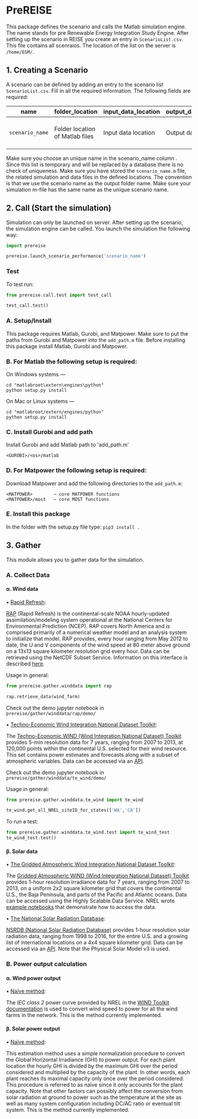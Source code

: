 # PreREISE
This package defines the scenario and calls the Matlab simulation engine.
The name stands for pre Renewable Energy Integration Study Engine.
After setting up the scenario in REISE you create an entry in `ScenarioList.csv`.
This file contains all scenraios. The location of the list on the server is `/home/EGM/`.


## 1. Creating a Scenario
A scenario can be defined by adding an entry to the scenario list `ScenarioList.csv`.
Fill in all the required information. The following fields are required:

name | folder_location | input_data_location | output_data_location | start_index | end_index | extract | description
------------ | ------------- | ------------ | ------------- | ------------ | ------------- | ------------ | -------------
`scenario_name` | Folder location of Matlab files | Input data location | Output data location | Start index | End index | True/False to convert data into csv | Description

Make sure you choose an unique name in the scenario_name column . Since this list is temporary
and will be replaced by a database there is no check of uniqueness.
Make sure you have stored the `scenario_name.m` file, the related simulation and
data files in the defined locations.
The convention is that we use the scenario name as the output folder name.
Make sure your simulation m-file has the same name as the unique scenario name.


## 2. Call (Start the simulation)
Simulation can only be launched on server.
After setting up the scenario, the simulation engine can be called.
You launch the simulation the following way:
```python
import prereise

prereise.launch_scenario_performance('scenario_name')
```
### Test
To test run:
```python
from prereise.call.test import test_call

test_call.test()
```

### A. Setup/Install
This package requires Matlab, Gurobi, and Matpower. Make sure to put the paths
from Gurobi and Matpower into the `add_path.m` file.
Before installing this package install Matlab, Gurobi and Matpower.

### B. For Matlab the following setup is required:
On Windows systems —
```
cd "matlabroot\extern\engines\python"
python setup.py install
```
On Mac or Linux systems —
```
cd "matlabroot/extern/engines/python"
python setup.py install
```

### C. Install Gurobi and add path
Install Gurobi and add Matlab path to 'add_path.m'
```
<GUROBI>/<os>/matlab
```

### D. For Matpower the following setup is required:
Download Matpower and add the following directories to the `add_path.m`:
```
<MATPOWER>        — core MATPOWER functions
<MATPOWER>/most   — core MOST functions
```

### E. Install this package
In the folder with the setup.py file type:
`pip3 install .`


## 3. Gather
This module allows you to gather data for the simulation.

### A. Collect Data

####  &alpha;. Wind data

&bull; <u>Rapid Refresh</u>:

[RAP](https://www.ncdc.noaa.gov/data-access/model-data/model-datasets/rapid-refresh-rap) (Rapid Refresh) is the continental-scale NOAA hourly-updated assimilation/modeling system operational at the National Centers for Environmental Prediction (NCEP). RAP covers North America and is comprised primarily of a numerical weather model and an analysis system to initialize that model. RAP provides, every hour ranging from May 2012 to date, the U and V components of the wind speed at 80 meter above ground on a 13x13 square kilometer resolution grid every hour. Data can be retrieved using the NetCDF Subset Service. Information on this interface is described [here](https://www.unidata.ucar.edu/software/thredds/current/tds/reference/NetcdfSubsetServiceReference.html).

Usage in general:
```python
from prereise.gather.winddata import rap

rap.retrieve_data(wind_farm)
```
Check out the demo jupyter notebook in
`prereise/gather/winddata/rap/demo/`

&bull; <u>Techno-Economic Wind Integration National Dataset Toolkit</u>:

The [Techno-Economic WIND (Wind Integration National Dataset) Toolkit](https://www.nrel.gov/grid/wind-toolkit.html) provides 5-min resolution data for 7 years, ranging from 2007 to 2013, at 120,000 points within the continental U.S. selected for their wind resource. This set contains power estimates and forecasts along with a subset of atmospheric variables. Data can be accessed via an [API](https://developer.nrel.gov/docs/wind/wind-toolkit/).

Check out the demo jupyter notebook in
`prereise/gather/winddata/te_wind/demo/`

Usage in general:
```python
from prereise.gather.winddata.te_wind import te_wind

te_wind.get_all_NREL_siteID_for_states(['WA','CA'])
```
To run a test:
```python
from prereise.gather.winddata.te_wind.test import te_wind_test
te_wind_test.test()
```


#### &beta;. Solar data

&bull; <u>The Gridded Atmospheric Wind Integration National Dataset Toolkit</u>:

The [Gridded Atmospheric WIND (Wind Integration National Dataset) Toolkit](https://www.nrel.gov/grid/wind-toolkit.html) provides 1-hour resolution irradiance data for 7 years, ranging from 2007 to 2013, on a uniform 2x2 square kilometer grid that covers the continental U.S., the Baja Peninsula, and parts of the Pacific and Atlantic oceans. Data can be accessed using the Highly Scalable Data Service. NREL wrote [example notebooks](https://github.com/NREL/hsds-examples) that demonstrate how to access the data.

&bull; <u>The National Solar Radiation Database</u>:

[NSRDB (National Solar Radiation Database)](https://nsrdb.nrel.gov/) provides 1-hour resolution solar radiation data, ranging from 1998 to 2016, for the entire U.S. and a growing list of international locations on a 4x4 square kilometer grid. Data can be accessed via an [API](https://developer.nrel.gov/docs/solar/nsrdb/). Note that the Physical Solar Model v3 is used.

### B. Power output calculation

####  &alpha;. Wind power output

&bull; <u>Naïve method</u>:

The *IEC class 2* power curve provided by NREL in the [WIND Toolkit documentation](https://www.nrel.gov/docs/fy14osti/61714.pdf) is used to convert wind speed to power for all the wind farms in the network. This is the method currently implemented.

####  &beta;. Solar power output

&bull; <u>Naïve method</u>:

This estimation method uses a simple normalization procedure to convert the Global Horizontal Irradiance (GHI) to power output. For each plant location the hourly GHI is divided by the maximum GHI over the period considered and multiplied by the capacity of the plant. In other words, each plant reaches its maximal capacity only once over the period considered. This procedure is referred to as naïve since it only accounts for the plant capacity. Note that other factors can possibly affect the conversion from solar radiation at ground to power such as the temperature at the site as well as many system configuration including DC/AC ratio or eventual tilt system. This is the method currently implemented.
